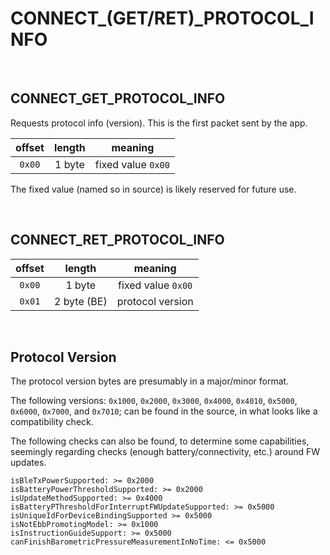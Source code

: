 # CONNECT_(GET/RET)_PROTOCOL_INFO

<br/>

## CONNECT_GET_PROTOCOL_INFO

Requests protocol info (version). This is the first packet sent by the app.

| offset | length |      meaning       |
|:------:|:------:|:------------------:|
| `0x00` | 1 byte | fixed value `0x00` |

The fixed value (named so in source) is likely reserved for future use.

<br/>

## CONNECT_RET_PROTOCOL_INFO

| offset |   length    |      meaning       |
|:------:|:-----------:|:------------------:|
| `0x00` |   1 byte    | fixed value `0x00` |
| `0x01` | 2 byte (BE) |  protocol version  |

<br/>

## Protocol Version

The protocol version bytes are presumably in a major/minor format.

The following versions: `0x1000`, `0x2000`, `0x3000`, `0x4000`, `0x4010`, `0x5000`, `0x6000`, `0x7000`, and `0x7010`; can be found in the source, in what looks like a compatibility check.

The following checks can also be found, to determine some capabilities, seemingly regarding checks (enough battery/connectivity, etc.) around FW updates.

```
isBleTxPowerSupported: >= 0x2000
isBatteryPowerThresholdSupported: >= 0x2000
isUpdateMethodSupported: >= 0x4000
isBatteryPThresholdForInterruptFWUpdateSupported: >= 0x5000
isUniqueIdForDeviceBindingSupported >= 0x5000
isNotEbbPromotingModel: >= 0x1000
isInstructionGuideSupport: >= 0x5000
canFinishBarometricPressureMeasurementInNoTime: <= 0x5000
```
